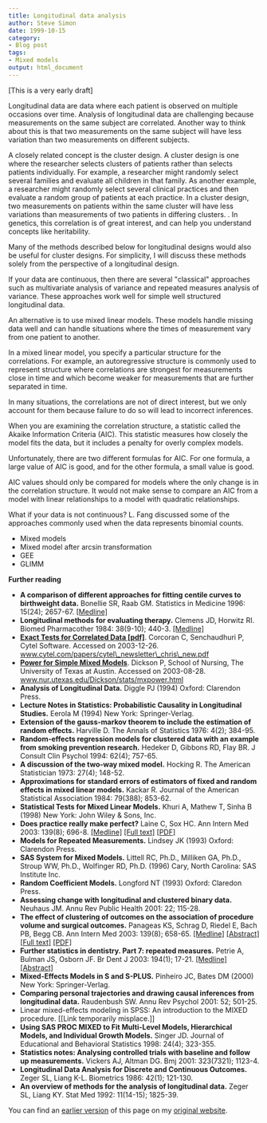 ```yaml
---
title: Longitudinal data analysis
author: Steve Simon
date: 1999-10-15
category:
- Blog post
tags:
- Mixed models
output: html_document
---
```

[This is a very early draft]

Longitudinal data are data where each patient is observed on multiple
occasions over time. Analysis of longitudinal data are challenging
because measurements on the same subject are correlated. Another way to
think about this is that two measurements on the same subject will have
less variation than two measurements on different subjects.

A closely related concept is the cluster design. A cluster design is one
where the researcher selects clusters of patients rather than selects
patients individually. For example, a researcher might randomly select
several families and evaluate all children in that family. As another
example, a researcher might randomly select several clinical practices
and then evaluate a random group of patients at each practice. In a
cluster design, two measurements on patients within the same cluster
will have less variations than measurements of two patients in differing
clusters. . In genetics, this correlation is of great interest, and can
help you understand concepts like heritability.

Many of the methods described below for longitudinal designs would also
be useful for cluster designs. For simplicity, I will discuss these
methods solely from the perspective of a longitudinal design.

If your data are continuous, then there are several \"classical\"
approaches such as multivariate analysis of variance and repeated
measures analysis of variance. These approaches work well for simple
well structured longitudinal data.

An alternative is to use mixed linear models. These models handle
missing data well and can handle situations where the times of
measurement vary from one patient to another.

In a mixed linear model, you specify a particular structure for the
correlations. For example, an autoregressive structure is commonly used
to represent structure where correlations are strongest for measurements
close in time and which become weaker for measurements that are further
separated in time.

In many situations, the correlations are not of direct interest, but we
only account for them because failure to do so will lead to incorrect
inferences.

When you are examining the correlation structure, a statistic called the
Akaike Information Criteria (AIC). This statistic measures how closely
the model fits the data, but it includes a penalty for overly complex
models.

Unfortunately, there are two different formulas for AIC. For one
formula, a large value of AIC is good, and for the other formula, a
small value is good.

AIC values should only be compared for models where the only change is
in the correlation structure. It would not make sense to compare an AIC
from a model with linear relationships to a model with quadratic
relationships.

What if your data is not continuous? L. Fang discussed some of the
approaches commonly used when the data represents binomial counts.

-   Mixed models
-   Mixed model after arcsin transformation
-   GEE
-   GLIMM

**Further reading**

-   **A comparison of different approaches for fitting centile curves to
    birthweight data.** Bonellie SR, Raab GM. Statistics in Medicine
    1996: 15(24); 2657-67.
    [\[Medline\]](http://www.ncbi.nlm.nih.gov/entrez/query.fcgi?cmd=Retrieve&db=PubMed&list_uids=8981678&dopt=Abstract)
-   **Longitudinal methods for evaluating therapy.** Clemens JD, Horwitz
    RI. Biomed Pharmacother 1984: 38(9-10); 440-3.
    [\[Medline\]](http://www.ncbi.nlm.nih.gov/entrez/query.fcgi?cmd=Retrieve&db=PubMed&list_uids=6529601&dopt=Abstract)
-   **[Exact Tests for Correlated Data
    \[pdf\]](http://www.cytel.com/papers/cytel_newsletter_chris_new.pdf)**.
    Corcoran C, Senchaudhuri P, Cytel Software. Accessed on 2003-12-26.
    www.cytel.com/papers/cytel\_newsletter\_chris\_new.pdf
-   **[Power for Simple Mixed
    Models](http://www.nur.utexas.edu/Dickson/stats/mxpower.html)**.
    Dickson P, School of Nursing, The University of Texas at Austin.
    Accessed on 2003-08-28.
    www.nur.utexas.edu/Dickson/stats/mxpower.html
-   **Analysis of Longitudinal Data.** Diggle PJ (1994) Oxford:
    Clarendon Press.
-   **Lecture Notes in Statistics: Probabilistic Causality in
    Longitudinal Studies.** Eerola M (1994) New York: Springer-Verlag.
-   **Extension of the gauss-markov theorem to include the estimation of
    random effects.** Harville D. The Annals of Statistics 1976: 4(2);
    384-95.
-   **Random-effects regression models for clustered data with an
    example from smoking prevention research.** Hedeker D, Gibbons RD,
    Flay BR. J Consult Clin Psychol 1994: 62(4); 757-65.
-   **A discussion of the two-way mixed model.** Hocking R. The American
    Statistician 1973: 27(4); 148-52.
-   **Approximations for standard errors of estimators of fixed and
    random effects in mixed linear models.** Kackar R. Journal of the
    American Statistical Association 1984: 79(388); 853-62.
-   **Statistical Tests for Mixed Linear Models.** Khuri A, Mathew T,
    Sinha B (1998) New York: John Wiley & Sons, Inc.
-   **Does practice really make perfect?** Laine C, Sox HC. Ann Intern
    Med 2003: 139(8); 696-8.
    [\[Medline\]](http://www.ncbi.nlm.nih.gov/entrez/query.fcgi?cmd=Retrieve&db=PubMed&list_uids=14568859&dopt=Abstract)
    [\[Full text\]](http://www.annals.org/cgi/content/full/139/8/696)
    [\[PDF\]](http://www.annals.org/cgi/reprint/139/8/696.pdf)
-   **Models for Repeated Measurements.** Lindsey JK (1993) Oxford:
    Clarendon Press.
-   **SAS System for Mixed Models.** Littell RC, Ph.D., Milliken GA,
    Ph.D., Stroup WW, Ph.D., Wolfinger RD, Ph.D. (1996) Cary, North
    Carolina: SAS Institute Inc.
-   **Random Coefficient Models.** Longford NT (1993) Oxford: Claredon
    Press.
-   **Assessing change with longitudinal and clustered binary data.**
    Neuhaus JM. Annu Rev Public Health 2001: 22; 115-28.
-   **The effect of clustering of outcomes on the association of
    procedure volume and surgical outcomes.** Panageas KS, Schrag D,
    Riedel E, Bach PB, Begg CB. Ann Intern Med 2003: 139(8); 658-65.
    [\[Medline\]](http://www.ncbi.nlm.nih.gov/entrez/query.fcgi?cmd=Retrieve&db=PubMed&list_uids=14568854&dopt=Abstract)
    [\[Abstract\]](http://www.annals.org/cgi/content/abstract/139/8/658)
    [\[Full text\]](http://www.annals.org/cgi/content/full/139/8/658)
    [\[PDF\]](http://www.annals.org/cgi/reprint/139/8/658.pdf)
-   **Further statistics in dentistry. Part 7: repeated measures.**
    Petrie A, Bulman JS, Osborn JF. Br Dent J 2003: 194(1); 17-21.
    [\[Medline\]](http://www.ncbi.nlm.nih.gov/entrez/query.fcgi?cmd=Retrieve&db=PubMed&list_uids=12540932&dopt=Abstract)
    [\[Abstract\]](http://www.nature.com/cgi-taf/dynapage.taf?file=/bdj/journal/v194/n1/abs/4802405a.html&filetype=&)
-   **Mixed-Effects Models in S and S-PLUS.** Pinheiro JC, Bates DM
    (2000) New York: Springer-Verlag.
-   **Comparing personal trajectories and drawing causal inferences from
    longitudinal data.** Raudenbush SW. Annu Rev Psychol 2001: 52;
    501-25.
-   Linear mixed-effects modeling in SPSS: An introduction to the MIXED
    procedure. \[\[Link temporarily misplace.\]\]
-   **Using SAS PROC MIXED to Fit Multi-Level Models, Hierarchical
    Models, and Individual Growth Models.** Singer JD. Journal of
    Educational and Behavioral Statistics 1998: 24(4); 323-355.
-   **Statistics notes: Analysing controlled trials with baseline and
    follow up measurements.** Vickers AJ, Altman DG. Bmj 2001:
    323(7321); 1123-4.
-   **Longitudinal Data Analysis for Discrete and Continuous Outcomes.**
    Zeger SL, Liang K-L. Biometrics 1986: 42(1); 121-130.
-   **An overview of methods for the analysis of longitudinal data.**
    Zeger SL, Liang KY. Stat Med 1992: 11(14-15); 1825-39.

You can find an [earlier version](http://www.pmean.com/99/longitudinal.html) of this page on my [original website](http://www.pmean.com/original_site.html).
